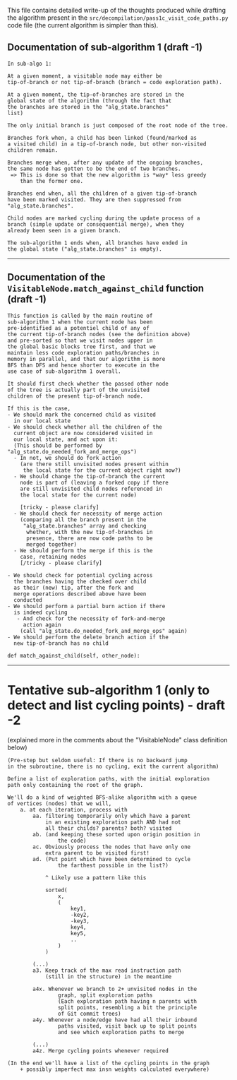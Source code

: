 This file contains detailed write-up of the thoughts
produced while drafting the algorithm present in the
`src/decompilation/pass1c_visit_code_paths.py` code file (the
current algorithm is simpler than this).

## Documentation of sub-algorithm 1 (draft -1)

    In sub-algo 1:
    
    At a given moment, a visitable node may either be
    tip-of-branch or not tip-of-branch (branch = code exploration path).
    
    At a given moment, the tip-of-branches are stored in the
    global state of the algorithm (through the fact that
    the branches are stored in the "alg_state.branches"
    list)
    
    The only initial branch is just composed of the root node of the tree.
    
    Branches fork when, a child has been linked (found/marked as
    a visited child) in a tip-of-branch node, but other non-visited
    children remain.
    
    Branches merge when, after any update of the ongoing branches,
    the same node has gotten to be the end of two branches.
     => This is done so that the new algorithm is *way* less greedy
        than the former one.
    
    Branches end when, all the children of a given tip-of-branch
    have been marked visited. They are then suppressed from "alg_state.branches".
    
    Child nodes are marked cycling during the update process of a
    branch (simple update or consequential merge), when they
    already been seen in a given branch.
    
    The sub-algorithm 1 ends when, all branches have ended in
    the global state ("alg_state.branches" is empty).


-----------------

## Documentation of the `VisitableNode.match_against_child` function (draft -1)


    This function is called by the main routine of
    sub-algorithm 1 when the current node has been
    pre-identified as a potentiel child of any of
    the current tip-of-branch nodes (see the definition above)
    and pre-sorted so that we visit nodes upper in
    the global basic blocks tree first, and that we
    maintain less code exploration paths/branches in
    memory in parallel, and that our algorithm is more
    BFS than DFS and hence shorter to execute in the
    use case of sub-algorithm 1 overall.
    
    It should first check whether the passed other node
    of the tree is actually part of the unvisited
    children of the present tip-of-branch node.
    
    If this is the case,
    - We should mark the concerned child as visited
      in our local state
    - We should check whether all the children of the
      current object are now considered visited in
      our local state, and act upon it:
      (This should be performed by "alg_state.do_needed_fork_and_merge_ops")
      - In not, we should do fork action
        (are there still unvisited nodes present within
         the local state for the current object right now?)
      - We should change the tip-of-branch the current
        node is part of (leaving a forked copy if there
        are still unvisited child nodes referenced in
        the local state for the current node)

        [tricky - please clarify]
      - We should check for necessity of merge action
        (comparing all the branch present in the
         "alg_state.branches" array and checking
          whether, with the new tip-of-branches in
          presence, there are now code paths to be
          merged together)
      - We should perform the merge if this is the
        case, retaining nodes
        [/tricky - please clarify]
    
    - We should check for potential cycling across
      the branches having the checked over child
      as their (new) tip, after the fork and
      merge operations described above have been
      conducted
    - We should perform a partial burn action if there
      is indeed cycling
       - And check for the necessity of fork-and-merge
         action again
        (call "alg_state.do_needed_fork_and_merge_ops" again)
    - We should perform the delete branch action if the
      new tip-of-branch has no child
    
    def match_against_child(self, other_node):


-------------------------


# Tentative sub-algorithm 1 (only to detect and list cycling points) - draft -2

(explained more in the comments about the "VisitableNode"
class definition below)

    (Pre-step but seldom useful: If there is no backward jump
    in the subroutine, there is no cycling, exit the current algorithm)

    Define a list of exploration paths, with the initial exploration
    path only containing the root of the graph.

    We'll do a kind of weighted BFS-alike algorithm with a queue
    of vertices (nodes) that we will,
        a. at each iteration, process with
            aa. filtering temporarily only which have a parent
                in an existing exploration path AND had not
                all their childs? parents? both? visited
            ab. (and keeping these sorted upon origin position in
                    the code)
            ac. Obviously process the nodes that have only one
                extra parent to be visited first!
            ad. (Put point which have been determined to cycle
                    the farthest possible in the list?)

                ^ Likely use a pattern like this

                sorted(
                    x,
                    (
                        key1,
                        -key2,
                        -key3,
                        key4,
                        key5,
                        ..
                    )
                )
            
            (...)
            a3. Keep track of the max read instruction path
                (still in the structure) in the meantime

            a4x. Whenever we branch to 2+ unvisited nodes in the
                    graph, split exploration paths
                    (Each exploration path having n parents with
                    split points, resembling a bit the principle
                    of Git commit trees)
            a4y. Whenever a node/edge have had all their inbound
                    paths visited, visit back up to split points
                    and see which exploration paths to merge
            
            (...)
            a4z. Merge cycling points whenever required

    (In the end we'll have a list of the cycling points in the graph
        + possibly imperfect max insn weights calculated everywhere)

